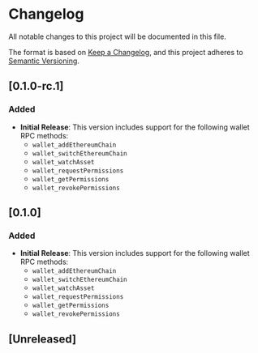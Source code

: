# Changelog

All notable changes to this project will be documented in this file.

The format is based on [Keep a Changelog](https://keepachangelog.com/en/1.0.0/),
and this project adheres to [Semantic Versioning](https://semver.org/spec/v2.0.0.html).

<!-- EXAMPLE

## [1.0.0]

### Added

- I've added feature XY (#1000)

### Changed

- I've cleaned up XY (#1000)

### Deprecated

- I've deprecated XY (#1000)

### Removed

- I've removed XY (#1000)

### Fixed

- I've fixed XY (#1000)

### Security

- I've improved the security in XY (#1000)

-->

## [0.1.0-rc.1]

### Added

- **Initial Release**: This version includes support for the following wallet RPC methods:
  - `wallet_addEthereumChain`
  - `wallet_switchEthereumChain`
  - `wallet_watchAsset`
  - `wallet_requestPermissions`
  - `wallet_getPermissions`
  - `wallet_revokePermissions`

## [0.1.0]

### Added

- **Initial Release**: This version includes support for the following wallet RPC methods:
  - `wallet_addEthereumChain`
  - `wallet_switchEthereumChain`
  - `wallet_watchAsset`
  - `wallet_requestPermissions`
  - `wallet_getPermissions`
  - `wallet_revokePermissions`

## [Unreleased]
